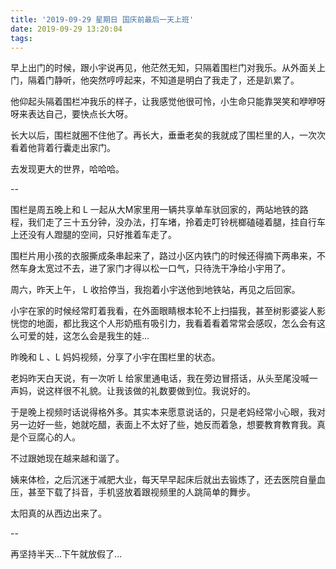 ```yaml
---
title: '2019-09-29 星期日 国庆前最后一天上班'
date: 2019-09-29 13:20:04
tags:
---
```


早上出门的时候，跟小宇说再见，他茫然无知，只隔着围栏门对我乐。从外面关上门，隔着门静听，他突然哼哼起来，不知道是明白了我走了，还是趴累了。

他仰起头隔着围栏冲我乐的样子，让我感觉他很可怜，小生命只能靠哭笑和咿咿呀呀来表达自己，要快点长大呀。

长大以后，围栏就圈不住他了。再长大，垂垂老矣的我就成了围栏里的人，一次次看着他背着行囊走出家门。

去发现更大的世界，哈哈哈。

--

围栏是周五晚上和 L 一起从大M家里用一辆共享单车驮回家的，两站地铁的路程，我们走了三十五分钟，没办法，打车堵，拎着走叮铃桄榔磕碰着腿，挂自行车上还没有人蹬腿的空间，只好推着车走了。

围栏片用小孩的衣服撕成条串起来了，路过小区内铁门的时候还得摘下两串来，不然车身太宽过不去，进了家门才得以松一口气，只待洗干净给小宇用了。

周六，昨天上午， L 收拾停当，我抱着小宇送他到地铁站，再见之后回家。

小宇在家的时候经常盯着我看，在外面眼睛根本轮不上扫描我，甚至树影婆娑人影恍惚的地面，都比我这个人形奶瓶有吸引力，我看着看着常常会感叹，怎么会有这么可爱的娃，这怎么会是我生的娃...

昨晚和 L 、L 妈妈视频，分享了小宇在围栏里的状态。

老妈昨天白天说，有一次听 L 给家里通电话，我在旁边冒搭话，从头至尾没喊一声妈，说这样很不礼貌。让我该做的礼数要做到位。我说好的。

于是晚上视频时话说得格外多。其实本来愿意说话的，只是老妈经常小心眼，我对另一边好一些，她就吃醋，表面上不太好了些，她反而着急，想要教育教育我。真是个豆腐心的人。

不过跟她现在越来越和谐了。

姨来体检，之后沉迷于减肥大业，每天早早起床后就出去锻炼了，还去医院自量血压，甚至下载了抖音，手机竖放着跟视频里的人跳简单的舞步。

太阳真的从西边出来了。

--

再坚持半天...下午就放假了...


